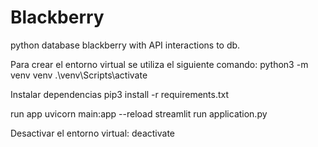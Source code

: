 # Blackberry
python database blackberry with API interactions to db.

Para crear el entorno virtual se utiliza el siguiente comando:
python3 -m venv venv
.\venv\Scripts\activate

Instalar dependencias 
pip3 install -r requirements.txt

run app 
uvicorn main:app --reload
streamlit run application.py

Desactivar el entorno virtual:
deactivate